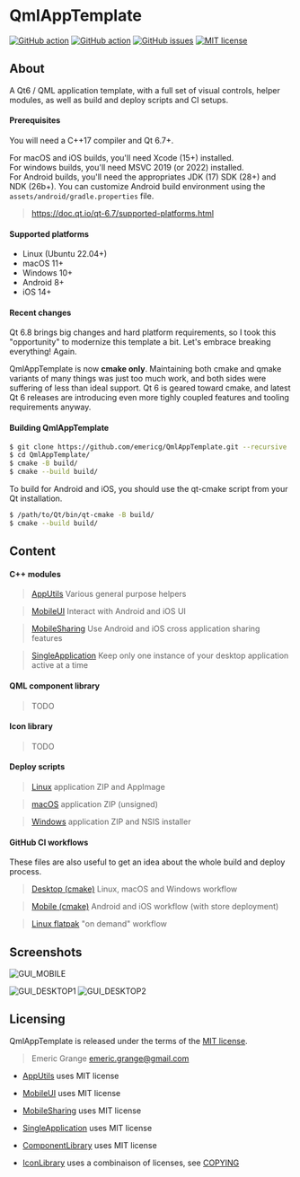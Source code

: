 # QmlAppTemplate

[![GitHub action](https://img.shields.io/github/actions/workflow/status/emericg/QmlAppTemplate/builds_desktop_cmake.yml?style=flat-square)](https://github.com/emericg/QmlAppTemplate/actions/workflows/builds_desktop_cmake.yml)
[![GitHub action](https://img.shields.io/github/actions/workflow/status/emericg/QmlAppTemplate/builds_mobile_cmake.yml?style=flat-square)](https://github.com/emericg/QmlAppTemplate/actions/workflows/builds_mobile_cmake.yml)
[![GitHub issues](https://img.shields.io/github/issues/emericg/QmlAppTemplate.svg?style=flat-square)](https://github.com/emericg/QmlAppTemplate/issues)
[![MIT license](https://img.shields.io/badge/license-MIT-blue.svg?style=flat-square)](LICENSE.md)

## About

A Qt6 / QML application template, with a full set of visual controls, helper modules, as well as build and deploy scripts and CI setups.

#### Prerequisites

You will need a C++17 compiler and Qt 6.7+.  

For macOS and iOS builds, you'll need Xcode (15+) installed.  
For windows builds, you'll need MSVC 2019 (or 2022) installed.  
For Android builds, you'll need the appropriates JDK (17) SDK (28+) and NDK (26b+). You can customize Android build environment using the `assets/android/gradle.properties` file.  

> https://doc.qt.io/qt-6.7/supported-platforms.html

#### Supported platforms

- Linux (Ubuntu 22.04+)
- macOS 11+
- Windows 10+
- Android 8+
- iOS 14+

#### Recent changes

Qt 6.8 brings big changes and hard platform requirements, so I took this "opportunity"
to modernize this template a bit. Let's embrace breaking everything! Again.

QmlAppTemplate is now **cmake only**. Maintaining both cmake and qmake variants
of many things was just too much work, and both sides were suffering of less than
ideal support. Qt 6 is geared toward cmake, and latest Qt 6 releases are introducing
even more tighly coupled features and tooling requirements anyway.

#### Building QmlAppTemplate

```bash
$ git clone https://github.com/emericg/QmlAppTemplate.git --recursive
$ cd QmlAppTemplate/
$ cmake -B build/
$ cmake --build build/
```

To build for Android and iOS, you should use the qt-cmake script from your Qt installation.

```bash
$ /path/to/Qt/bin/qt-cmake -B build/
$ cmake --build build/
```

## Content

#### C++ modules

> [AppUtils](thirdparty/AppUtils/README.md) Various general purpose helpers

> [MobileUI](https://github.com/emericg/MobileUI) Interact with Android and iOS UI

> [MobileSharing](thirdparty/MobileSharing/README.md) Use Android and iOS cross application sharing features

> [SingleApplication](thirdparty/SingleApplication/README.md) Keep only one instance of your desktop application active at a time

#### QML component library

> TODO

#### Icon library

> TODO

#### Deploy scripts

> [Linux](deploy_linux.sh) application ZIP and AppImage

> [macOS](deploy_macos.sh) application ZIP (unsigned)

> [Windows](deploy_windows.sh) application ZIP and NSIS installer

#### GitHub CI workflows

These files are also useful to get an idea about the whole build and deploy process.

> [Desktop (cmake)](.github/workflows/builds_desktop_cmake.yml) Linux, macOS and Windows workflow

> [Mobile (cmake)](.github/workflows/builds_mobile_cmake.yml) Android and iOS workflow (with store deployment)

> [Linux flatpak](.github/workflows/flatpak.yml) "on demand" workflow

## Screenshots

![GUI_MOBILE](https://i.imgur.com/gbwRel0.png)

![GUI_DESKTOP1](https://i.imgur.com/4QGJn5G.png)
![GUI_DESKTOP2](https://i.imgur.com/e0VWdYz.png)

## Licensing

QmlAppTemplate is released under the terms of the [MIT license](license.md).

> Emeric Grange <emeric.grange@gmail.com>

* [AppUtils](thirdparty/AppUtils/README.md) uses MIT license

* [MobileUI](https://github.com/emericg/MobileUI) uses MIT license

* [MobileSharing](thirdparty/MobileSharing/README.md) uses MIT license

* [SingleApplication](thirdparty/SingleApplication/README.md) uses MIT license

* [ComponentLibrary](thirdparty/ComponentLibrary/) uses MIT license

* [IconLibrary](assets/icons/) uses a combinaison of licenses, see [COPYING](assets/icons/COPYING)
